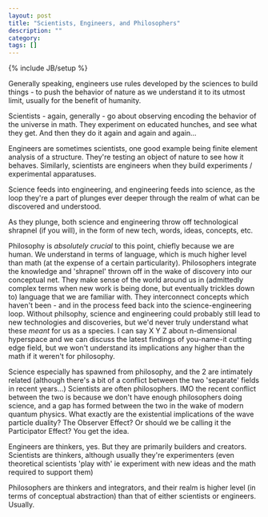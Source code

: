 ```yaml
---
layout: post
title: "Scientists, Engineers, and Philosophers"
description: ""
category: 
tags: []
---
```

{% include JB/setup %}

Generally speaking, engineers use rules developed by the sciences to build things - to push the behavior of nature as we understand it to its utmost limit, usually for the benefit of humanity.

Scientists - again, generally - go about observing encoding the behavior of the universe in math. They experiment on educated hunches, and see what they get. And then they do it again and again and again...

Engineers are sometimes scientists, one good example being finite element analysis of a structure. They're testing an object of nature to see how it behaves. Similarly, scientists are engineers when they build experiments / experimental apparatuses.

Science feeds into engineering, and engineering feeds into science, as the loop they're a part of plunges ever deeper through the realm of what can be discovered and understood.

As they plunge, both science and engineering throw off technological shrapnel (if you will), in the form of new tech, words, ideas, concepts, etc.

Philosophy is *absolutely crucial* to this point, chiefly because we are human. We understand in terms of language, which is much higher level than math (at the expense of a certain particularity). Philosophers integrate the knowledge and 'shrapnel' thrown off in the wake of discovery into our conceptual net. They make sense of the world around us in (admittedly complex terms when new work is being done, but eventually trickles down to) language that we are familiar with. They interconnect concepts which haven't been - and in the process feed back into the science-engineering loop. Without philsophy, science and engineering could probably still lead to new technologies and discoveries, but we'd never truly understand what these *meant* for us as a species. I can say X Y Z about n-dimensional hyperspace and we can discuss the latest findings of you-name-it cutting edge field, but we won't understand its implications any higher than the math if it weren't for philosophy.

Science especially has spawned from philosophy, and the 2 are intimately related (although there's a bit of a conflict between the two 'separate' fields in recent years...) Scientists are often philosophers. IMO the recent conflict between the two is because we don't have enough philosophers doing science, and a gap has formed between the two in the wake of modern quantum physics. What exactly are the existential implications of the wave particle duality? The Observer Effect? Or should we be calling it the Participator Effect? You get the idea.

Engineers are thinkers, yes. But they are primarily builders and creators. Scientists are thinkers, although usually they're experimenters (even theoretical scientists 'play with' ie experiment with new ideas and the math required to support them)

Philosophers are thinkers and integrators, and their realm is higher level (in terms of conceptual abstraction) than that of either scientists or engineers. Usually.